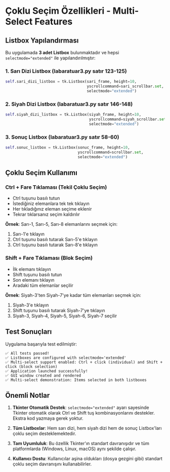 # Çoklu Seçim Özellikleri - Multi-Select Features

## Listbox Yapılandırması

Bu uygulamada **3 adet Listbox** bulunmaktadır ve hepsi `selectmode="extended"` ile yapılandırılmıştır:

### 1. Sarı Dizi Listbox (labaratuar3.py satır 123-125)
```python
self.sari_dizi_listbox = tk.Listbox(sari_frame, height=10, 
                                    yscrollcommand=sari_scrollbar.set,
                                    selectmode="extended")
```

### 2. Siyah Dizi Listbox (labaratuar3.py satır 146-148)
```python
self.siyah_dizi_listbox = tk.Listbox(siyah_frame, height=10, 
                                     yscrollcommand=siyah_scrollbar.set,
                                     selectmode="extended")
```

### 3. Sonuç Listbox (labaratuar3.py satır 58-60)
```python
self.sonuc_listbox = tk.Listbox(sonuc_frame, height=10, 
                                yscrollcommand=scrollbar.set,
                                selectmode="extended")
```

## Çoklu Seçim Kullanımı

### Ctrl + Fare Tıklaması (Tekil Çoklu Seçim)
- Ctrl tuşunu basılı tutun
- İstediğiniz elemanlara tek tek tıklayın
- Her tıkladığınız eleman seçime eklenir
- Tekrar tıklarsanız seçim kaldırılır

**Örnek**: Sarı-1, Sarı-5, Sarı-8 elemanlarını seçmek için:
1. Sarı-1'e tıklayın
2. Ctrl tuşunu basılı tutarak Sarı-5'e tıklayın
3. Ctrl tuşunu basılı tutarak Sarı-8'e tıklayın

### Shift + Fare Tıklaması (Blok Seçim)
- İlk elemanı tıklayın
- Shift tuşunu basılı tutun
- Son elemanı tıklayın
- Aradaki tüm elemanlar seçilir

**Örnek**: Siyah-3'ten Siyah-7'ye kadar tüm elemanları seçmek için:
1. Siyah-3'e tıklayın
2. Shift tuşunu basılı tutarak Siyah-7'ye tıklayın
3. Siyah-3, Siyah-4, Siyah-5, Siyah-6, Siyah-7 seçilir

## Test Sonuçları

Uygulama başarıyla test edilmiştir:

```
✅ All tests passed!
✅ Listboxes are configured with selectmode='extended'
✅ Multi-select support enabled: Ctrl + click (individual) and Shift + click (block selection)
✅ Application launched successfully!
✅ GUI window created and rendered
✅ Multi-select demonstration: Items selected in both listboxes
```

## Önemli Notlar

1. **Tkinter Otomatik Destek**: `selectmode="extended"` ayarı sayesinde Tkinter otomatik olarak Ctrl ve Shift tuş kombinasyonlarını destekler. Ekstra kod yazmaya gerek yoktur.

2. **Tüm Listboxlar**: Hem sarı dizi, hem siyah dizi hem de sonuç Listbox'ları çoklu seçim desteklemektedir.

3. **Tam Uyumluluk**: Bu özellik Tkinter'ın standart davranışıdır ve tüm platformlarda (Windows, Linux, macOS) aynı şekilde çalışır.

4. **Kullanıcı Dostu**: Kullanıcılar aşina oldukları (dosya gezgini gibi) standart çoklu seçim davranışını kullanabilirler.
